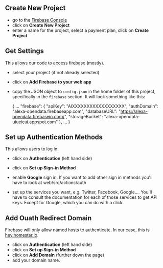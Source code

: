 ## Create New Project

* go to the [Firebase Console](https://console.firebase.google.com/)
* click on **Create New Project**
* enter a name for the project, select a payment plan, click on **Create Project**

## Get Settings

This allows our code to access firebase (mostly).

* select your project (if not already selected)
* click on **Add Firebase to your web app**
* copy the JSON object to `config.json` in the home folder of this project,
  specifically in the `firebase` section. It will look something like this:

    {
        …
        "firebase": {
            "apiKey": "AIXXXXXXXXXXXXXXXXXX",
            "authDomain": "alexa-opendata.firebaseapp.com",
            "databaseURL": "https://alexa-opendata.firebaseio.com/",
            "storageBucket": "alexa-opendata-uiueieui.appspot.com"
        },
        …
    }

## Set up Authentication Methods

This allows users to log in.

* click on **Authentication** (left hand side)
* click on **Set up Sign-in Method**
* enable **Google** sign in. 
  If you want to add other sign in methods you&apos;ll 
  have to look at web/src/actions/auth 

* set up the services you want, e.g. Twitter, Facebook, Google…. 
  You&apos;ll have to consult the documentation for each of
  those services to get API keys. Except for Google, which 
  you can do with a click

## Add Ouath Redirect Domain

Firebase will only allow named hosts to authenticate. 
In our case, this is [hey.homestar.io](https://hey.homestar.io).

* click on **Authentication** (left hand side)
* click on **Set up Sign-in Method**
* click on **Add Domain** (further down the page)
* add your domain name.
